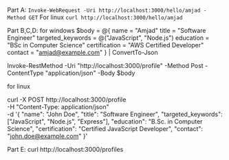 


Part A: `Invoke-WebRequest -Uri http://localhost:3000/hello/amjad -Method GET`
For linux
`curl http://localhost:3000/hello/amjad`

Part B,C,D:
for windows
$body = @{
    name = "Amjad"
    title = "Software Engineer"
    targeted_keywords = @("JavaScript", "Node.js")
    education = "BSc in Computer Science"
    certification = "AWS Certified Developer"
    contact = "amjad@example.com"
} | ConvertTo-Json

Invoke-RestMethod -Uri "http://localhost:3000/profile" -Method Post -ContentType "application/json" -Body $body

for linux

curl -X POST http://localhost:3000/profile \
     -H "Content-Type: application/json" \
     -d '{
           "name": "John Doe",
           "title": "Software Engineer",
           "targeted_keywords": ["JavaScript", "Node.js", "Express"],
           "education": "B.Sc. in Computer Science",
           "certification": "Certified JavaScript Developer",
           "contact": "john.doe@example.com"
         }'

Part E:
curl http://localhost:3000/profiles

